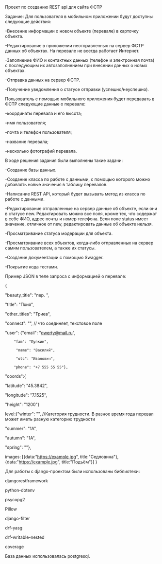 Проект по созданию REST api для сайта ФСТР

Задание:
Для пользователя в мобильном приложении будут доступны следующие действия:

-Внесение информации о новом объекте (перевале) в карточку объекта.

-Редактирование в приложении неотправленных на сервер ФСТР данных об объектах. На перевале не всегда работает Интернет.

-Заполнение ФИО и контактных данных (телефон и электронная почта) с последующим их автозаполнением при внесении данных о новых объектах.

-Отправка данных на сервер ФСТР.

-Получение уведомления о статусе отправки (успешно/неуспешно).

Пользователь с помощью мобильного приложения будет передавать в ФСТР следующие данные о перевале:

-координаты перевала и его высота;

-имя пользователя;

-почта и телефон пользователя;

-название перевала;

-несколько фотографий перевала.


В ходе решения задания были выполнены такие задачи:

-Создание базы данных.

-Создание класса по работе с данными, с помощью которого можно добавлять новые значения в таблицу перевалов.

-Написание REST API, который будет вызывать метод из класса по работе с данными.

-Редактирование отправленные на сервер данные об объекте, если они в статусе new.
Редактировать можно все поля, кроме тех, что содержат в себе ФИО, адрес почты и номер телефона. Если поле status имеет значение, отличное от new, редактировать данные об объекте нельзя.

-Просматривание статуса модерации для объекта.

-Просматривание всех объектов, когда-либо отправленных на сервер самим пользователем, а также их статусы.

-Создание документации с помощью Swagger.

-Покрытие кода тестами.


Пример JSON в теле запроса с информацией о перевале:

{

  "beauty_title": "пер. ",
  
  "title": "Пхия",
  
  "other_titles": "Триев",
  
  "connect": "", // что соединяет, текстовое поле
  
 
  "user": {"email": "qwerty@mail.ru", 
  
        "fam": "Пупкин",
	
		 "name": "Василий",
   
		 "otc": "Иванович",
   
        "phone": "+7 555 55 55"}, 
 
   "coords":{
   
  "latitude": "45.3842",
  
  "longitude": "7.1525",
  
  "height": "1200"}
 
 
  level:{"winter": "", //Категория трудности. В разное время года перевал может иметь разную категорию трудности
  
  "summer": "1А",
  
  "autumn": "1А",
  
  "spring": ""},
 
   images: [{data:"https://example.jpg", title:"Седловина"}, {data:"https://example.jpg", title:"Подъём"}]
}


Для работы с django-проектом были использованы библиотеки:

djangorestframework

python-dotenv

psycopg2

Pillow

django-filter

drf-yasg

drf-writable-nested

coverage


База данных использовалась postgresql.
